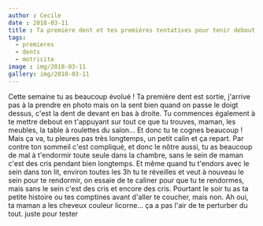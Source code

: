 ```yaml
---
author : Cecile
date : 2018-03-11
title : Ta première dent et tes premières tentatives pour tenir debout seule
tags:
  - premieres
  - dents
  - motricite
image : img/2018-03-11
gallery: img/2018-03-11
---
```


Cette semaine tu as beaucoup évolué ! Ta première dent est sortie, j'arrive pas à la prendre en photo mais on la sent bien quand on passe le doigt dessus, c'est la dent de devant en bas à droite. 
Tu commences également à te mettre debout en t'appuyant sur tout ce que tu trouves, maman, les meubles, la table à roulettes du salon... Et donc tu te cognes beaucoup ! Mais ça va, tu pleures pas très longtemps, un petit calin et ça repart. 
Par contre ton sommeil c'est compliqué, et donc le nôtre aussi, tu as beaucoup de mal à t'endormir toute seule dans la chambre, sans le sein de maman c'est des cris pendant bien longtemps. Et même quand tu t'endors avec le sein dans ton lit, environ toutes les 3h tu te réveilles et veut à nouveau le sein pour te rendormir, on essaie de te caliner pour que tu te rendormes, mais sans le sein c'est des cris et encore des cris. Pourtant le soir tu as ta petite histoire ou tes comptines avant d'aller te coucher, mais non. 
Ah oui, ta maman a les cheveux couleur licorne... ça a pas l'air de te perturber du tout. 
juste pour tester